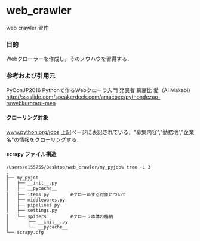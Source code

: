# web_crawler
web crawler 習作

### 目的
Webクローラーを作成し，そのノウハウを習得する．

### 参考および引用元
PyConJP2016
Pythonで作るWebクローラ入門 発表者 真嘉比 愛（Ai Makabi）
http://sssslide.com/speakerdeck.com/amacbee/pythondezuo-ruwebkuroraru-men


#### クローリング対象
www.python.org/jobs
上記ページに表記されている，"募集内容","勤務地","企業名"の情報をクローリングする．

#### scrapy ファイル構造
```
/Users/e155755/Desktop/web_crawler/my_pyjob% tree -L 3
.
├── my_pyjob
│   ├── __init__.py
│   ├── __pycache__
│   ├── items.py		#クロールする対象について
│   ├── middlewares.py
│   ├── pipelines.py
│   ├── settings.py
│   └── spiders			#クローラ本体の格納
│       ├── __init__.py
│       └── __pycache__
└── scrapy.cfg
```


